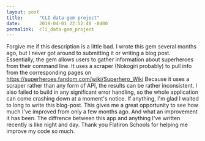 ```yaml
---
layout: post
title:      "CLI data-gem project"
date:       2019-04-01 22:52:40 -0400
permalink:  cli_data-gem_project
---
```



Forgive me if this description is a little bad. I wrote this gem several months ago, but I never got around to submitting it or writing a blog post.
Essentially, the gem allows users to gather information about superheroes from their command line. It uses a scraper (Nokogiri probably) to pull info from the corresponding pages on https://superheroes.fandom.com/wiki/Superhero_Wiki 
Because it uses a scraper rather than any form of API, the results can be rather inconsistent. I also failed to build in any significant error handling, so the whole application can come crashing down at a moment's notice. 
If anything, I'm glad I waited to long to write this blog-post. This gives me a great opportunity to see how much I've improved from only a few months ago. And what an improvement it has been. The diffrence between this app and anything I've written recently is like night and day. Thank you Flatiron Schools for helping me improve my code so much. 
